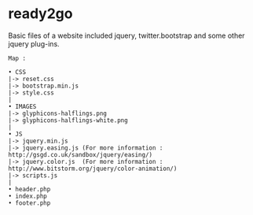 ready2go
========

Basic files of a website included jquery, twitter.bootstrap and some other jquery plug-ins.

    Map : 
    
	• CSS
	|-> reset.css
	|-> bootstrap.min.js
	|-> style.css
	|
	• IMAGES
	|-> glyphicons-halflings.png
	|-> glyphicons-halflings-white.png
	|
	• JS
	|-> jquery.min.js
	|-> jquery.easing.js (For more information : http://gsgd.co.uk/sandbox/jquery/easing/)
	|-> jquery.color.js  (For more information : http://www.bitstorm.org/jquery/color-animation/)
	|-> scripts.js
	|
	• header.php
	• index.php
	• footer.php